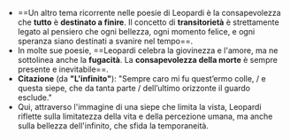- ==Un altro tema ricorrente nelle poesie di Leopardi è la consapevolezza che **tutto** è **destinato a finire**. Il concetto di **transitorietà** è strettamente legato al pensiero che ogni bellezza, ogni momento felice, e ogni speranza siano destinati a svanire nel tempo==.
- In molte sue poesie, ==Leopardi celebra la giovinezza e l'amore, ma ne sottolinea anche la **fugacità**. La **consapevolezza della morte** è sempre presente e inevitabile==.
- **Citazione** (da **"L'infinito"**): "Sempre caro mi fu quest’ermo colle, / e questa siepe, che da tanta parte / dell’ultimo orizzonte il guardo esclude."
- Qui, attraverso l'immagine di una siepe che limita la vista, Leopardi riflette sulla limitatezza della vita e della percezione umana, ma anche sulla bellezza dell'infinito, che sfida la temporaneità.